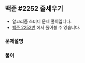 ## 백준 #2252 줄세우기

- 알고리즘 스터디 문제 풀이입니다.
- [백준 2252번](https://www.acmicpc.net/problem/2252) 에서 풀어볼 수 있습니다.

### 문제설명

### 풀이
